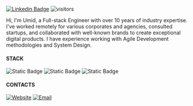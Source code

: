 [![Linkedin Badge](https://img.shields.io/badge/-mirzabekov-blue?style=flat-square&logo=Linkedin&logoColor=white&link=https://www.linkedin.com/in/mirzabekov/)](https://www.linkedin.com/in/mirzabekov/) ![visitors](https://visitor-badge.laobi.icu/badge?page_id=umidtech)

Hi, I'm Umid, a Full-stack Engineer with over 10 years of industry expertise. I've worked remotely for various corporates and agencies, consulted startups, and collaborated with well-known brands to create exceptional digital products. I have experience working with Agile Development methodologies and System Design.

#### STACK

![Static Badge](https://img.shields.io/badge/TypeScript-0A1A2F?style=for-the-badge&logo=TypeScript) ![Static Badge](https://img.shields.io/badge/Next.js-0A1A2F?style=for-the-badge&logo=Next.js)
 ![Static Badge](https://img.shields.io/badge/Node.js-0A1A2F?style=for-the-badge&logo=Node.js) 


#### CONTACTS

<a href="https://uiengineer.net" target="_blank" rel="noopener noreferrer"><img alt="Website" src="https://img.shields.io/badge/Website-www.uiengineer.net-blue?style=flat-square&logo=google-chrome"></a>
<a href="mailto:contact@uiengineer.net"><img alt="Email" src="https://img.shields.io/badge/Email-contact@uiengineer.net-blue?style=flat-square&logo=Mail.Ru"></a>
